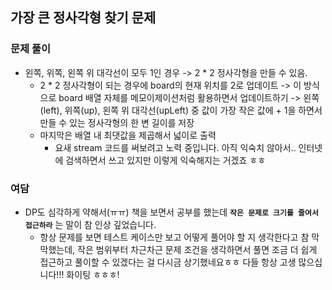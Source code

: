 ## 가장 큰 정사각형 찾기 문제
  
### 문제 풀이
- 왼쪽, 위쪽, 왼쪽 위 대각선이 모두 1인 경우 -> 2 * 2 정사각형을 만들 수 있음.
  - 2 * 2 정사각형이 되는 경우에 board의 현재 위치를 2로 업데이트
  -> 이 방식으로 board 배열 자체를 메모이제이션처럼 활용하면서 업데이트하기
  -> 왼쪽(left), 위쪽(up), 왼쪽 위 대각선(upLeft) 중 값이 가장 작은 값에 + 1을 하면서 만들 수 있는 정사각형의 한 변 길이를 저장
  - 마지막은 배열 내 최댓값을 제곱해서 넓이로 출력
    - 요새 stream 코드를 써보려고 노력 중입니다. 아직 익숙치 않아서.. 인터넷에 검색하면서 쓰고 있지만 이렇게 익숙해지는 거겠죠 ㅎㅎ

### 여담
- DP도 심각하게 약해서(ㅠㅠ) 책을 보면서 공부를 했는데 **`작은 문제로 크기를 줄여서 접근하라`** 는 말이 참 인상 깊었습니다.
    - 항상 문제를 보면 테스트 케이스만 보고 어떻게 풀어야 할 지 생각한다고 참 막막했는데, 작은 범위부터 차근차근 문제 조건을 생각하면서 풀면 조금 더 쉽게 접근하고 풀이할 수 있겠다는 걸 다시금 상기했네요ㅎㅎ
      다들 항상 고생 많으십니다!!! 화이팅 ㅎㅎㅎ!